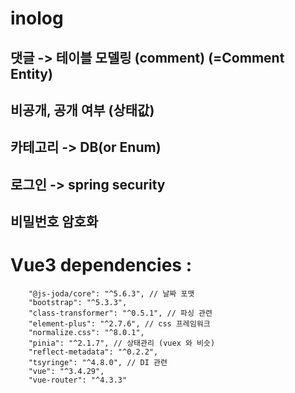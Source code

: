 # inolog

## 댓글 -> 테이블 모델링 (comment) (=Comment Entity)

## 비공개, 공개 여부 (상태값)

## 카테고리 -> DB(or Enum)

## 로그인 -> spring security

## 비밀번호 암호화


# Vue3 dependencies :
````
    "@js-joda/core": "^5.6.3", // 날짜 포맷
    "bootstrap": "^5.3.3",
    "class-transformer": "^0.5.1", // 파싱 관련
    "element-plus": "^2.7.6", // css 프레임워크
    "normalize.css": "^8.0.1",
    "pinia": "^2.1.7", // 상태관리 (vuex 와 비슷) 
    "reflect-metadata": "^0.2.2",
    "tsyringe": "^4.8.0", // DI 관련
    "vue": "^3.4.29",
    "vue-router": "^4.3.3"
````

